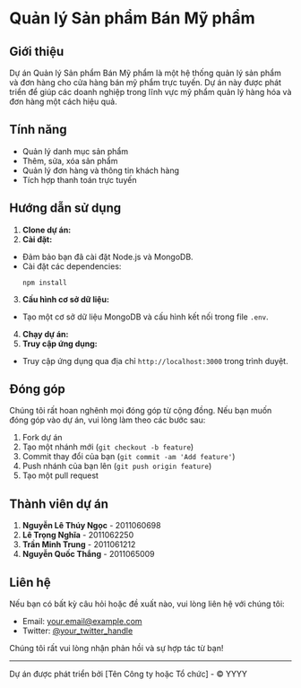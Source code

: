 # Quản lý Sản phẩm Bán Mỹ phẩm

## Giới thiệu

Dự án Quản lý Sản phẩm Bán Mỹ phẩm là một hệ thống quản lý sản phẩm và đơn hàng cho cửa hàng bán mỹ phẩm trực tuyến. Dự án này được phát triển để giúp các doanh nghiệp trong lĩnh vực mỹ phẩm quản lý hàng hóa và đơn hàng một cách hiệu quả.

## Tính năng

- Quản lý danh mục sản phẩm
- Thêm, sửa, xóa sản phẩm
- Quản lý đơn hàng và thông tin khách hàng
- Tích hợp thanh toán trực tuyến

## Hướng dẫn sử dụng

1. **Clone dự án:**
2. **Cài đặt:**
- Đảm bảo bạn đã cài đặt Node.js và MongoDB.
- Cài đặt các dependencies:
  ```
  npm install
  ```

3. **Cấu hình cơ sở dữ liệu:**
- Tạo một cơ sở dữ liệu MongoDB và cấu hình kết nối trong file `.env`.

4. **Chạy dự án:**
5. **Truy cập ứng dụng:**
- Truy cập ứng dụng qua địa chỉ `http://localhost:3000` trong trình duyệt.

## Đóng góp

Chúng tôi rất hoan nghênh mọi đóng góp từ cộng đồng. Nếu bạn muốn đóng góp vào dự án, vui lòng làm theo các bước sau:

1. Fork dự án
2. Tạo một nhánh mới (`git checkout -b feature`)
3. Commit thay đổi của bạn (`git commit -am 'Add feature'`)
4. Push nhánh của bạn lên (`git push origin feature`)
5. Tạo một pull request

## Thành viên dự án

1. **Nguyễn Lê Thúy Ngọc** - 2011060698
2. **Lê Trọng Nghĩa** - 2011062250
3. **Trần Minh Trung** - 2011061212
4. **Nguyễn Quốc Thắng** - 2011065009

## Liên hệ

Nếu bạn có bất kỳ câu hỏi hoặc đề xuất nào, vui lòng liên hệ với chúng tôi:

- Email: your.email@example.com
- Twitter: [@your_twitter_handle](https://twitter.com/your_twitter_handle)

Chúng tôi rất vui lòng nhận phản hồi và sự hợp tác từ bạn!

--- 

Dự án được phát triển bởi [Tên Công ty hoặc Tổ chức] - © YYYY

